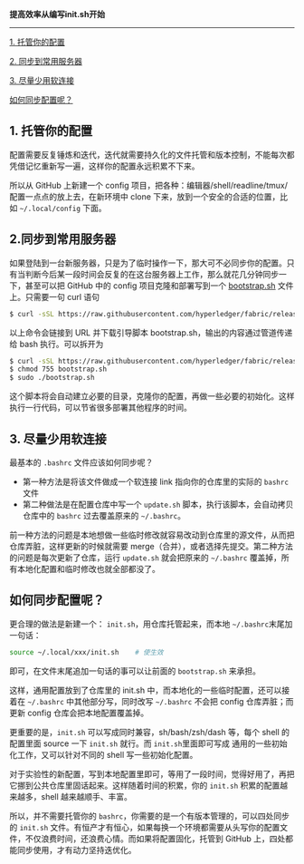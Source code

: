 **提高效率从编写init.sh开始**

----

[1. 托管你的配置](#1.托管你的配置)

[2. 同步到常用服务器 ](#2.同步到常用服务器)

[3. 尽量少用软连接](#3.尽量少用软连接)

[如何同步配置呢？](#如何同步配置呢？)

##  1. 托管你的配置

配置需要反复锤炼和迭代，迭代就需要持久化的文件托管和版本控制，不能每次都凭借记忆重新写一遍，这样你的配置永远积累不下来。

所以从 GitHub 上新建一个 config 项目，把各种：编辑器/shell/readline/tmux/ 配置一点点的放上去，在新环境中 clone 下来，放到一个安全的合适的位置，比如 `~/.local/config` 下面。

## 2.同步到常用服务器

如果登陆到一台新服务器，只是为了临时操作一下，那大可不必同步你的配置。只有当判断今后某一段时间会反复的在这台服务器上工作，那么就花几分钟同步一下，甚至可以把 GitHub 中的 config 项目克隆和部署写到一个  <u>[bootstrap.sh](https://www.jianshu.com/p/aa7b20f2bb76)</u> 文件上。只需要一句 curl 语句

```sh
$ curl -sSL https://raw.githubusercontent.com/hyperledger/fabric/release-1.2/scripts/bootstrap.sh | bash -c
```

以上命令会链接到 URL 并下载引导脚本 bootstrap.sh，输出的内容通过管道传递给 bash 执行。可以拆开为
```sh
$ curl -sSL https://raw.githubusercontent.com/hyperledger/fabric/release-1.2/scripts/bootstrap.sh
$ chmod 755 bootstrap.sh
$ sudo ./bootstrap.sh 
```
这个脚本将会自动建立必要的目录，克隆你的配置，再做一些必要的初始化。这样执行一行代码，可以节省很多部署其他程序的时间。

##  3. 尽量少用软连接

最基本的 `.bashrc` 文件应该如何同步呢？

* 第一种方法是将该文件做成一个软连接 link 指向你的仓库里的实际的 `bashrc` 文件
* 第二种做法是在配置仓库中写一个 `update.sh` 脚本，执行该脚本，会自动拷贝仓库中的 `bashrc` 过去覆盖原来的 `~/.bashrc`。

前一种方法的问题是本地想做一些临时修改就容易改动到仓库里的源文件，从而把仓库弄脏，这样更新的时候就需要 merge（合并），或者选择先提交。第二种方法的问题是每次更新了仓库，运行 `update.sh` 就会把原来的 `~/.bashrc` 覆盖掉，所有本地化配置和临时修改也就全部都没了。

##  如何同步配置呢？

更合理的做法是新建一个： `init.sh`，用仓库托管起来，而本地 `~/.bashrc`末尾加一句话：
```sh
source ~/.local/xxx/init.sh    # 使生效
```
即可，在文件末尾追加一句话的事可以让前面的 `bootstrap.sh`  来承担。

这样，通用配置放到了仓库里的 init.sh 中，而本地化的一些临时配置，还可以接着在 `~/.bashrc` 中其他部分写，同时改写 `~/.bashrc` 不会把 config 仓库弄脏；而更新 config 仓库会把本地配置覆盖掉。

更重要的是，`init.sh` 可以写成同时兼容，sh/bash/zsh/dash 等，每个 shell 的配置里面 source 一下 `init.sh` 就行。而 `init.sh`里面即可写成 通用的一些初始化工作，又可以针对不同的 shell 写一些初始化配置。

对于实验性的新配置，写到本地配置里即可，等用了一段时间，觉得好用了，再把它挪到公共仓库里固话起来。这样随着时间的积累，你的 `init.sh` 积累的配置越来越多，shell 越来越顺手、丰富。

所以，并不需要托管你的 `bashrc`，你需要的是一个有版本管理的，可以四处同步的 `init.sh` 文件。有恒产才有恒心，如果每换一个环境都需要从头写你的配置文件，不仅浪费时间，还浪费心情。而如果将配置固化，托管到 GitHub 上，四处都能同步使用，才有动力坚持迭优化。

